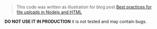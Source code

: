 > This code was written as illustration for blog post 
[Best practices for file uploads in Nodejs and HTML](
https://dev.to/bfunc/upload-files-easy-with-html5-and-nodejs-44fo)

**DO NOT USE IT IN PRODUCTION** it is not tested and may contain bugs.
